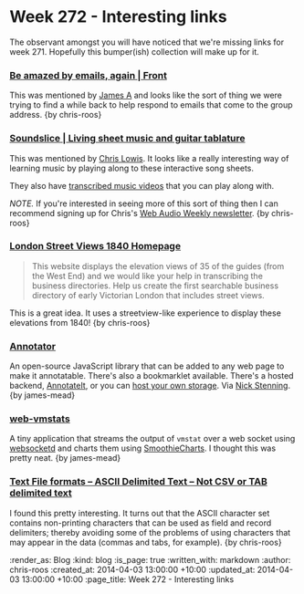 Week 272 - Interesting links
============================

The observant amongst you will have noticed that we're missing links for week 271. Hopefully this bumper(ish) collection will make up for it.

### [Be amazed by emails, again | Front](http://frontapp.com/)

This was mentioned by [James A](http://lazyatom.com/) and looks like the sort of thing we were trying to find a while back to help respond to emails that come to the group address. {by chris-roos}


### [Soundslice | Living sheet music and guitar tablature](http://www.soundslice.com/)

This was mentioned by [Chris Lowis](http://blog.chrislowis.co.uk/). It looks like a really interesting way of learning music by playing along to these interactive song sheets.

They also have [transcribed music videos](http://www.soundslice.com/completed/) that you can play along with.

*NOTE.* If you're interested in seeing more of this sort of thing then I can recommend signing up for Chris's [Web Audio Weekly newsletter](http://tinyletter.com/webaudioweekly). {by chris-roos}


### [London Street Views 1840 Homepage](http://crowd.museumoflondon.org.uk/lsv1840/)

> This website displays the elevation views of 35 of the guides (from the West End) and we would like your help in transcribing the business directories. Help us create the first searchable business directory of early Victorian London that includes street views.

This is a great idea. It uses a streetview-like experience to display these elevations from 1840! {by chris-roos}


### [Annotator](http://annotatorjs.org/)

An open-source JavaScript library that can be added to any web page to make it annotatable. There's also a bookmarklet available. There's a hosted backend, [AnnotateIt](http://annotateit.org/), or you can [host your own storage](http://docs.annotatorjs.org/en/latest/storage.html). Via [Nick Stenning](https://twitter.com/nickstenning). {by james-mead}


### [web-vmstats](https://github.com/joewalnes/web-vmstats)

A tiny application that streams the output of `vmstat` over a web socket using [websocketd](https://github.com/joewalnes/websocketd) and charts them using [SmoothieCharts](https://github.com/joewalnes/web-vmstats). I thought this was pretty neat. {by james-mead}


### [Text File formats – ASCII Delimited Text – Not CSV or TAB delimited text](https://ronaldduncan.wordpress.com/2009/10/31/text-file-formats-ascii-delimited-text-not-csv-or-tab-delimited-text/)

I found this pretty interesting. It turns out that the ASCII character set contains non-printing characters that can be used as field and record delimiters; thereby avoiding some of the problems of using characters that may appear in the data (commas and tabs, for example). {by chris-roos}


:render_as: Blog
:kind: blog
:is_page: true
:written_with: markdown
:author: chris-roos
:created_at: 2014-04-03 13:00:00 +10:00
:updated_at: 2014-04-03 13:00:00 +10:00
:page_title: Week 272 - Interesting links
